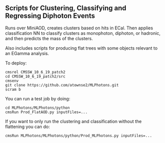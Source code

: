 ## Scripts for Clustering, Classifying and Regressing Diphoton Events

Runs over MiniAOD, creates clusters based on hits in ECal. Then applies classification NN to classify clusters as monophoton, diphoton, or hadronic, and then predicts the mass of the clusters.

Also includes scripts for producing flat trees with some objects relevant to an EGamma analysis.

To deploy:

```
cmsrel CMSSW_10_6_19_patch2
cd CMSSW_10_6_19_patch2/src
cmsenv
git clone https://github.com/atownse2/MLPhotons.git
scram b
```

You can run a test job by doing:
```
cd MLPhotons/MLPhotons/python
cmsRun Prod_FlatAOD.py inputFiles=...
```

If you want to only run the clustering and classification without the flattening you can do:
```
cmsRun MLPhotons/MLPhotons/python/Prod_MLPhotons.py inputFiles=...
```
